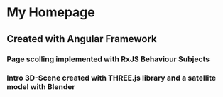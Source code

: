 # My Homepage

## Created with Angular Framework

### Page scolling implemented with RxJS Behaviour Subjects
### Intro 3D-Scene created with THREE.js library and a satellite model with Blender
